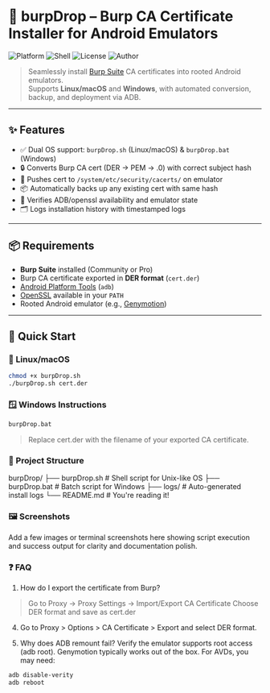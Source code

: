 # 🔐 burpDrop – Burp CA Certificate Installer for Android Emulators

![Platform](https://img.shields.io/badge/Platform-Android%20Emulators-blue)
![Shell](https://img.shields.io/badge/Shell-.sh%20%7C%20.bat-green)
![License](https://img.shields.io/badge/License-MIT-yellow)
![Author](https://img.shields.io/badge/Author-Gashaw%20Kidanu-orange)

> Seamlessly install [Burp Suite](https://portswigger.net/burp) CA certificates into rooted Android emulators.  
> Supports **Linux/macOS** and **Windows**, with automated conversion, backup, and deployment via ADB.

---

## ✨ Features

- ✅ Dual OS support: `burpDrop.sh` (Linux/macOS) & `burpDrop.bat` (Windows)
- 🔒 Converts Burp CA cert (DER → PEM → .0) with correct subject hash
- 🔁 Pushes cert to `/system/etc/security/cacerts/` on emulator
- 📦 Automatically backs up any existing cert with same hash
- 🧰 Verifies ADB/openssl availability and emulator state
- 🗂️ Logs installation history with timestamped logs

---

## 📦 Requirements

- **Burp Suite** installed (Community or Pro)
- Burp CA certificate exported in **DER format** (`cert.der`)
- [Android Platform Tools](https://developer.android.com/studio/releases/platform-tools) (`adb`)
- [OpenSSL](https://www.openssl.org/) available in your `PATH`
- Rooted Android emulator (e.g., [Genymotion](https://www.genymotion.com/))

---

## 🚀 Quick Start

### 🐧 Linux/macOS

```bash
chmod +x burpDrop.sh
./burpDrop.sh cert.der

```

### 🪟 Windows Instructions
```bat
burpDrop.bat

```
> Replace cert.der with the filename of your exported CA certificate.
### 📁 Project Structure

burpDrop/
├── burpDrop.sh           # Shell script for Unix-like OS
├── burpDrop.bat          # Batch script for Windows
├── logs/                 # Auto-generated install logs
└── README.md             # You're reading it!
### 🖼️ Screenshots
Add a few images or terminal screenshots here showing script execution and success output for clarity and documentation polish.

### ❓ FAQ
1. How do I export the certificate from Burp?
 > Go to Proxy → Proxy Settings → Import/Export CA Certificate
  > Choose DER format and save as cert.der
  
4. Go to Proxy > Options > CA Certificate > Export and select DER format.

5. Why does ADB remount fail? Verify the emulator supports root access (adb root). Genymotion typically works out of the box. For AVDs, you may need:

```bash
adb disable-verity
adb reboot
```
